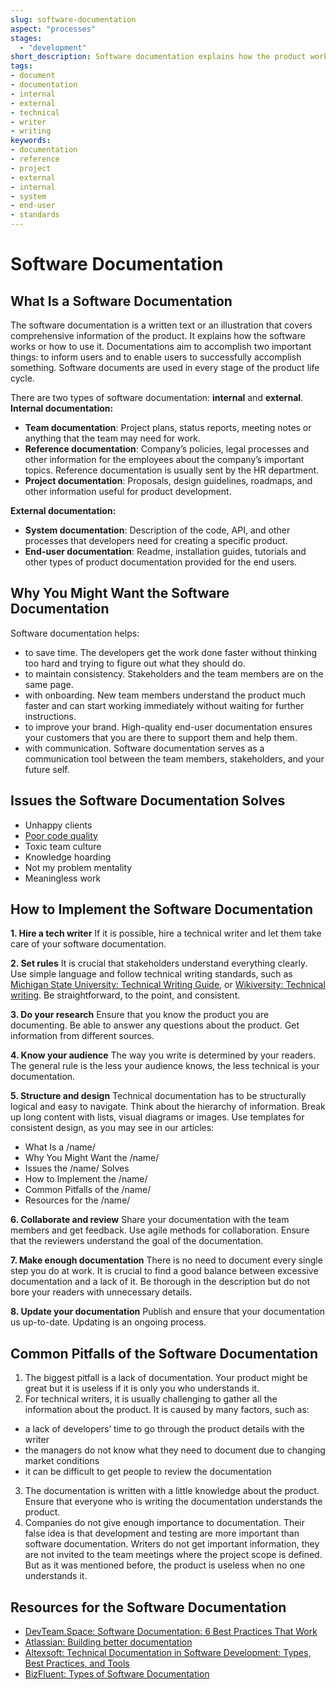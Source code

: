 ```yaml
---
slug: software-documentation
aspect: "processes"
stages:
  - "development"
short_description: Software documentation explains how the product works or how to use it. Different types of software documentation are created through the whole product development lifecycle.
tags:
- document
- documentation
- internal
- external
- technical
- writer
- writing
keywords:
- documentation
- reference
- project
- external
- internal
- system
- end-user
- standards
---
```

# Software Documentation 
## What Is a Software Documentation 
The software documentation is a written text or an illustration that covers comprehensive information of the product. It explains how the software works or how to use it. Documentations aim to accomplish two important things: to inform users and to enable users to successfully accomplish something. Software documents are used in every stage of the product life cycle.  

There are two types of software documentation: **internal** and **external**.<br/>
**Internal documentation:**<br/>
- **Team documentation**: Project plans, status reports, meeting notes or anything that the team may need for work. 
- **Reference documentation**: Company’s policies, legal processes and other information for the employees about the company’s important topics. Reference documentation is usually sent by the HR department. 
- **Project documentation**: Proposals, design guidelines, roadmaps, and other information useful for product development. 

**External documentation:**<br/>
- **System documentation**: Description of the code, API, and other processes that developers need for creating a specific product. 
- **End-user documentation**: Readme, installation guides, tutorials and other types of product documentation provided for the end users. 

## Why You Might Want the Software Documentation
Software documentation helps:
- to save time. The developers get the work done faster without thinking too hard and trying to figure out what they should do.
- to maintain consistency. Stakeholders and the team members are on the same page.
- with onboarding. New team members understand the product much faster and can start working immediately without waiting for further instructions.
- to improve your brand. High-quality end-user documentation ensures your customers that you are there to support them and help them.
- with communication. Software documentation serves as a communication tool between the team members, stakeholders, and your future self.

## Issues the Software Documentation Solves
- Unhappy clients
- [Poor code quality](/issues/poor-code-quality)
- Toxic team culture
- Knowledge hoarding
- Not my problem mentality
- Meaningless work

## How to Implement the Software Documentation
**1. Hire a tech writer**
If it is possible, hire a technical writer and let them take care of your software documentation.

**2. Set rules**
It is crucial that stakeholders understand everything clearly. Use simple language and follow technical writing standards, such as [Michigan State University: Technical Writing Guide](https://msu.edu/course/be/485/bewritingguideV2.0.pdf), or [Wikiversity: Technical writing](https://en.wikiversity.org/wiki/Technical_writing). Be straightforward, to the point, and consistent.

**3. Do your research**
Ensure that you know the product you are documenting. Be able to answer any questions about the product. Get information from different sources.

**4. Know your audience**
The way you write is determined by your readers. The general rule is the less your audience knows, the less technical is your documentation.

**5. Structure and design**
Technical documentation has to be structurally logical and easy to navigate. Think about the hierarchy of information. Break up long content with lists, visual diagrams or images. Use templates for consistent design, as you may see in our articles:

- What Is a /name/
- Why You Might Want the /name/
- Issues the /name/ Solves
- How to Implement the /name/
- Common Pitfalls of the /name/
- Resources for the /name/

**6. Collaborate and review**
Share your documentation with the team members and get feedback. Use agile methods for collaboration. Ensure that the reviewers understand the goal of the documentation.

**7. Make enough documentation**
There is no need to document every single step you do at work. It is crucial to find a good balance between excessive documentation and a lack of it. Be thorough in the description but do not bore your readers with unnecessary details.

**8. Update your documentation**
Publish and ensure that your documentation us up-to-date. Updating is an ongoing process.

## Common Pitfalls of the Software Documentation
1. The biggest pitfall is a lack of documentation. Your product might be great but it is useless if it is only you who understands it. 
2. For technical writers, it is usually challenging to gather all the information about the product. It is caused by many factors, such as: 
- a lack of developers’ time to go through the product details with the writer
- the managers do not know what they need to document due to changing market conditions
- it can be difficult to get people to review the documentation
3. The documentation is written with a little knowledge about the product. Ensure that everyone who is writing the documentation understands the product.
4. Companies do not give enough importance to documentation. Their false idea is that development and testing are more important than software documentation. Writers do not get important information, they are not invited to the team meetings where the project scope is defined. But as it was mentioned before, the product is useless when no one understands it.

## Resources for the Software Documentation
- [DevTeam.Space: Software Documentation: 6 Best Practices That Work](https://www.devteam.space/blog/software-documentation-6-best-practices-that-work/)
- [Atlassian: Building better documentation](https://www.atlassian.com/software/confluence/documentation)
- [Altexsoft: Technical Documentation in Software Development: Types, Best Practices, and Tools](https://www.altexsoft.com/blog/business/technical-documentation-in-software-development-types-best-practices-and-tools/)
- [BizFluent: Types of Software Documentation](https://bizfluent.com/13657938/types-of-software-documentation)


